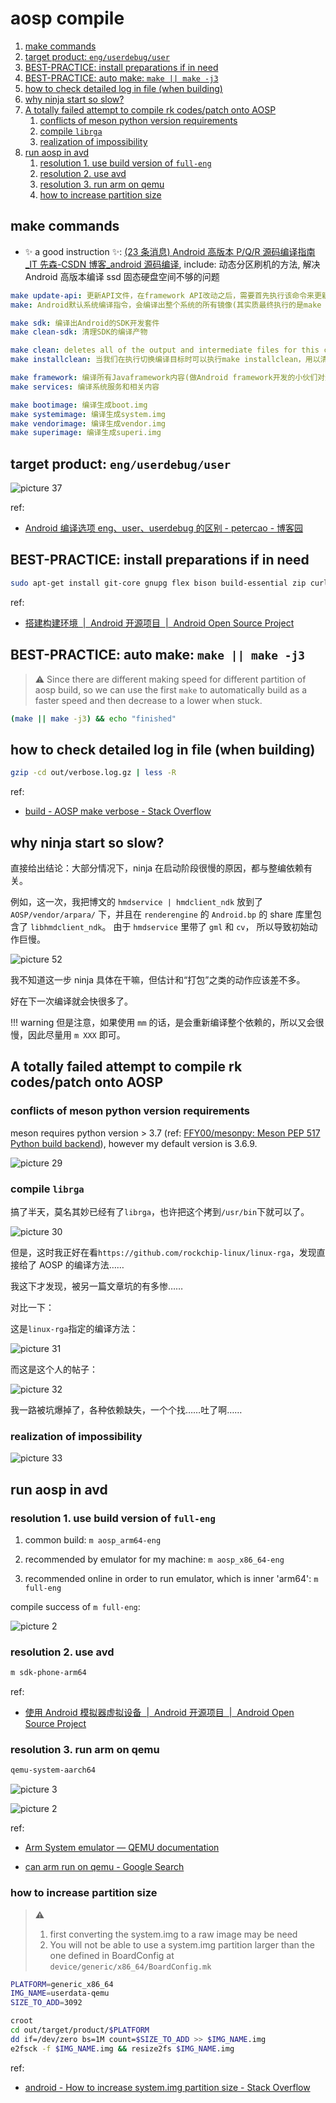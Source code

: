 # aosp compile

1. [make commands](#make-commands)
2. [target product: `eng/userdebug/user`](#target-product-enguserdebuguser)
3. [BEST-PRACTICE: install preparations if in need](#best-practice-install-preparations-if-in-need)
4. [BEST-PRACTICE: auto make: `make || make -j3`](#best-practice-auto-make-make--make--j3)
5. [how to check detailed log in file (when building)](#how-to-check-detailed-log-in-file-when-building)
6. [why ninja start so slow?](#why-ninja-start-so-slow)
7. [A totally failed attempt to compile rk codes/patch onto AOSP](#a-totally-failed-attempt-to-compile-rk-codespatch-onto-aosp)
   1. [conflicts of meson python version requirements](#conflicts-of-meson-python-version-requirements)
   2. [compile `librga`](#compile-librga)
   3. [realization of impossibility](#realization-of-impossibility)
8. [run aosp in avd](#run-aosp-in-avd)
   1. [resolution 1. use build version of `full-eng`](#resolution-1-use-build-version-of-full-eng)
   2. [resolution 2. use avd](#resolution-2-use-avd)
   3. [resolution 3. run arm on qemu](#resolution-3-run-arm-on-qemu)
   4. [how to increase partition size](#how-to-increase-partition-size)

## make commands

- :sparkles: a good instruction :sparkles:: [(23 条消息) Android 高版本 P/Q/R 源码编译指南\_IT 先森-CSDN 博客\_android 源码编译](https://blog.csdn.net/tkwxty/article/details/111684291), include: 动态分区刷机的方法, 解决 Android 高版本编译 ssd 固态硬盘空间不够的问题

```yaml
make update-api: 更新API文件，在framework API改动之后，需要首先执行该命令来更新API，公开的API记录在frameworks/base/api目录下
make: Android默认系统编译指令，会编译出整个系统的所有镜像(其实质最终执行的是make droid)

make sdk: 编译出Android的SDK开发套件
make clean-sdk: 清理SDK的编译产物

make clean: deletes all of the output and intermediate files for this configuration. This is the same as `rm -rf out/<configuration>/`,通常删除的是整个Android源码工程的out/*目录
make installclean: 当我们在执行切换编译目标时可以执行make installclean，用以清除之前编译生成的文件，但是又不会将整个out目录清空，这样可以加快编译目标的构建速度

make framework: 编译所有Javaframework内容(做Android framework开发的小伙们对这条命令应该是再熟悉不过的了)。
make services: 编译系统服务和相关内容

make bootimage: 编译生成boot.img
make systemimage: 编译生成system.img
make vendorimage: 编译生成vendor.img
make superimage: 编译生成superi.img
```

## target product: `eng/userdebug/user`

![picture 37](https://mark-vue-oss.oss-cn-hangzhou.aliyuncs.com/aosp-compile-howto-1644770866675-f652b37aaa6b2ebd8848d90e1aaaa77d7203e8f625ce778fa1ba4ff3364f0e51.png)

ref:

- [Android 编译选项 eng、user、userdebug 的区别 - petercao - 博客园](https://www.cnblogs.com/bluestorm/p/11125055.html)

## BEST-PRACTICE: install preparations if in need

```sh
sudo apt-get install git-core gnupg flex bison build-essential zip curl zlib1g-dev gcc-multilib g++-multilib libc6-dev-i386 libncurses5 lib32ncurses5-dev x11proto-core-dev libx11-dev lib32z1-dev libgl1-mesa-dev libxml2-utils xsltproc unzip fontconfig
```

ref:

- [搭建构建环境  |  Android 开源项目  |  Android Open Source Project](https://source.android.com/setup/build/initializing#installing-required-packages-ubuntu-1804)

## BEST-PRACTICE: auto make: `make || make -j3`

> :warning: Since there are different making speed for different partition of aosp build, so we can use the first `make` to automatically build as a faster speed and then decrease to a lower when stuck.

```sh
(make || make -j3) && echo "finished"
```

## how to check detailed log in file (when building)

```sh
gzip -cd out/verbose.log.gz | less -R
```

ref:

- [build - AOSP make verbose - Stack Overflow](https://stackoverflow.com/questions/42925014/aosp-make-verbose)

## why ninja start so slow?

直接给出结论：大部分情况下，ninja 在启动阶段很慢的原因，都与整编依赖有关。

例如，这一次，我把博文的 `hmdservice | hmdclient_ndk` 放到了 `AOSP/vendor/arpara/` 下，并且在 `renderengine` 的 `Android.bp` 的 share 库里包含了 `libhmdclient_ndk`。 由于 `hmdservice` 里带了 `gml` 和 `cv`， 所以导致初始动作巨慢。

![picture 52](https://mark-vue-oss.oss-cn-hangzhou.aliyuncs.com/aosp-compile-howto-1645852992297-0a6962dcb37b031975a46b7f23a651842f3a37a903e13aca782b5cb8b19e10fd.png)

我不知道这一步 ninja 具体在干嘛，但估计和“打包”之类的动作应该差不多。

好在下一次编译就会快很多了。

!!! warning 但是注意，如果使用 `mm` 的话，是会重新编译整个依赖的，所以又会很慢，因此尽量用 `m XXX` 即可。

## A totally failed attempt to compile rk codes/patch onto AOSP

### conflicts of meson python version requirements

meson requires python version > 3.7 (ref: [FFY00/mesonpy: Meson PEP 517 Python build backend](https://github.com/FFY00/mesonpy)), however my default version is 3.6.9.

![picture 29](https://mark-vue-oss.oss-cn-hangzhou.aliyuncs.com/aosp-notes-1643087935681-cae1ef23e1bb4f426ee84613734b1971b8f67b6b41b399ec7912b131087475f8.png)

### compile `librga`

搞了半天，莫名其妙已经有了`librga`，也许把这个拷到`/usr/bin`下就可以了。

![picture 30](https://mark-vue-oss.oss-cn-hangzhou.aliyuncs.com/aosp-notes-1643091737140-cb7e48d73979942cf47885f781656a7c06d7e2d31809a57cd3fecb7abe34768e.png)

但是，这时我正好在看`https://github.com/rockchip-linux/linux-rga`，发现直接给了 AOSP 的编译方法……

我这下才发现，被另一篇文章坑的有多惨……

对比一下：

这是`linux-rga`指定的编译方法：

![picture 31](https://mark-vue-oss.oss-cn-hangzhou.aliyuncs.com/aosp-notes-1643091854481-b44f540f1b11955ace900a589c5c2d11d28cbffebbf76000045e8647eead2ed0.png)

而这是这个人的帖子：

![picture 32](https://mark-vue-oss.oss-cn-hangzhou.aliyuncs.com/aosp-notes-1643091877616-fecbb622e8971a218cdbcba0148062e30f2d0f952041b8ffd79d94d9b8d80746.png)

我一路被坑爆掉了，各种依赖缺失，一个个找……吐了啊……

### realization of impossibility

![picture 33](https://mark-vue-oss.oss-cn-hangzhou.aliyuncs.com/aosp-notes-1643093693014-df3c8f45ac4e76c7c03d83046c602f4fd59e6006dd92241a632936ed442b4e18.png)

## run aosp in avd

### resolution 1. use build version of `full-eng`

1. common build: `m aosp_arm64-eng`

2. recommended by emulator for my machine: `m aosp_x86_64-eng`

3. recommended online in order to run emulator, which is inner 'arm64': `m full-eng`

compile success of `m full-eng`:

![picture 2](https://mark-vue-oss.oss-cn-hangzhou.aliyuncs.com/aosp-compile-howto-1643502046060-43128f1f27ac933f2857ec703eba13559887ac32eb3301231943aa5cf5916c9b.png)

### resolution 2. use avd

```sh
m sdk-phone-arm64
```

ref:

- [使用 Android 模拟器虚拟设备  |  Android 开源项目  |  Android Open Source Project](https://source.android.com/setup/create/avd)

### resolution 3. run arm on qemu

```sh
qemu-system-aarch64
```

![picture 3](https://mark-vue-oss.oss-cn-hangzhou.aliyuncs.com/aosp-compile-howto-1643514178964-e8d97c7c99dad22b38e9df3fee5f98208fd0b373318e2420e2b95b90bcd07812.png)

![picture 2](https://mark-vue-oss.oss-cn-hangzhou.aliyuncs.com/aosp-compile-howto-1643514114839-8d612b6d498344fa330f5ca01bc99ee72c77de12e7f76324434191c59336441e.png)

ref:

- [Arm System emulator — QEMU documentation](https://www.qemu.org/docs/master/system/target-arm.html#:~:text=QEMU%20can%20emulate%20both%2032,a%2064%2Dbit%20Arm%20machine.)

- [can arm run on qemu - Google Search](https://www.google.com.hk/search?q=can+arm+run+on+qemu&newwindow=1&sxsrf=APq-WBvFNnymRMqLigJ9HjE9BLc77SU3pw%3A1643513796283&ei=xAf2YazdEIaVseMPnd6a0AY&ved=0ahUKEwisz4qAxtj1AhWGSmwGHR2vBmoQ4dUDCA4&uact=5&oq=can+arm+run+on+qemu&gs_lcp=Cgdnd3Mtd2l6EAM6BwgAEEcQsANKBAhBGABKBAhGGABQ7AtY0g5gthFoAnACeACAAawBiAHLA5IBAzAuM5gBAKABAcgBCMABAQ&sclient=gws-wiz)

### how to increase partition size

> :warning:
>
> 1. first converting the system.img to a raw image may be need
> 2. You will not be able to use a system.img partition larger than the one defined in BoardConfig at `device/generic/x86_64/BoardConfig.mk`

```sh
PLATFORM=generic_x86_64
IMG_NAME=userdata-qemu
SIZE_TO_ADD=3092

croot
cd out/target/product/$PLATFORM
dd if=/dev/zero bs=1M count=$SIZE_TO_ADD >> $IMG_NAME.img
e2fsck -f $IMG_NAME.img && resize2fs $IMG_NAME.img
```

ref:

- [android - How to increase system.img partition size - Stack Overflow](https://stackoverflow.com/questions/34560562/how-to-increase-system-img-partition-size)
